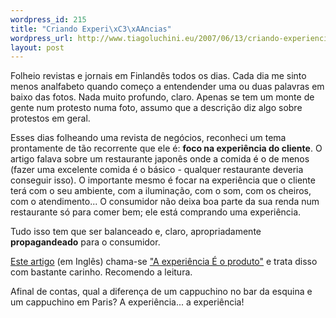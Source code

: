 ```yaml
--- 
wordpress_id: 215
title: "Criando Experi\xC3\xAAncias"
wordpress_url: http://www.tiagoluchini.eu/2007/06/13/criando-experiencias/
layout: post
---
```

Folheio revistas e jornais em Finlandês todos os dias. Cada dia me sinto menos analfabeto quando começo a entendender uma ou duas palavras em baixo das fotos. Nada muito profundo, claro. Apenas se tem um monte de gente num protesto numa foto, assumo que a descrição diz algo sobre protestos em geral.

Esses dias folheando uma revista de negócios, reconheci um tema prontamente de tão recorrente que ele é: <strong>foco na experiência do cliente</strong>. O artigo falava sobre um restaurante japonês onde a comida é o de menos (fazer uma excelente comida é o básico - qualquer restaurante deveria conseguir isso). O importante mesmo é focar na experiência que o cliente terá com o seu ambiente, com a iluminação, com o som, com os cheiros, com o atendimento... O consumidor não deixa boa parte da sua renda num restaurante só para comer bem; ele está comprando uma experiência.

Tudo isso tem que ser balanceado e, claro, apropriadamente <strong>propagandeado</strong> para o consumidor.

<a href="http://www.core77.com/reactor/06.07_merholz.asp" target="_blank">Este artigo</a> (em Inglês) chama-se <a href="http://www.core77.com/reactor/06.07_merholz.asp" target="_blank">"A experiência É o produto"</a> e trata disso com bastante carinho. Recomendo a leitura.

Afinal de contas, qual a diferença de um cappuchino no bar da esquina e um cappuchino em Paris? A experiência... a experiência!

